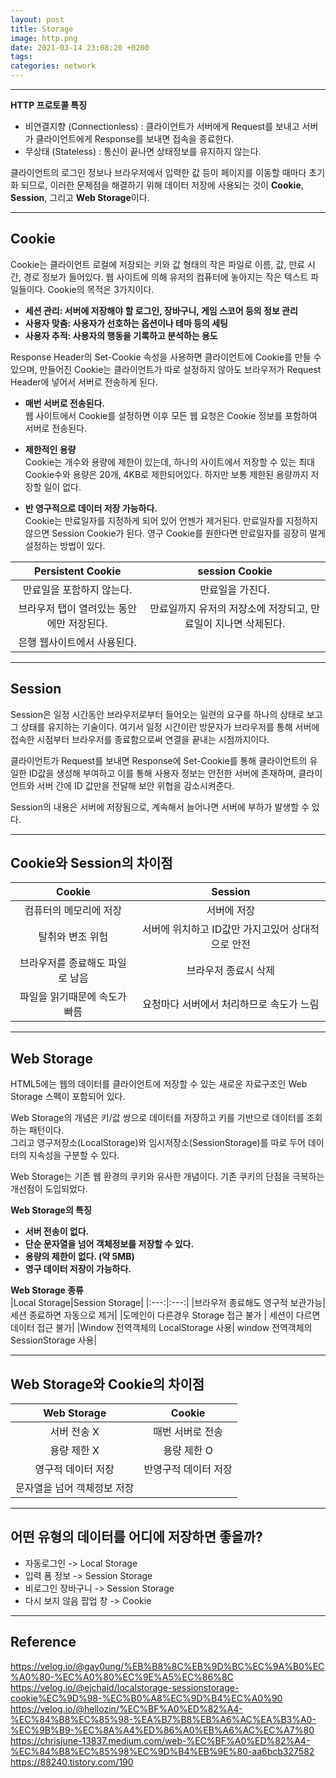 ```yaml
---
layout: post
title: Storage
image: http.png
date: 2021-03-14 23:08:20 +0200
tags:
categories: network
---
```



***

**HTTP 프로토콜 특징**  
* 비연결지향 (Connectionless) : 클라이언트가 서버에게 Request를 보내고 서버가 클라이언트에게 Response를 보내면 접속을 종료한다.
* 무상태 (Stateless) : 통신이 끝나면 상태정보를 유지하지 않는다.

클라이언트의 로그인 정보나 브라우저에서 입력한 값 등이 페이지를 이동할 때마다 초기화 되므로, 
이러한 문제점을 해결하기 위해 데이터 저장에 사용되는 것이 **Cookie**, **Session**, 그리고 **Web Storage**이다.

***

## **Cookie**
Cookie는 클라이언트 로컬에 저장되는 키와 값 형태의 작은 파일로 이름, 값, 만료 시간, 경로 정보가 들어있다.
웹 사이트에 의해 유저의 컴퓨터에 놓아지는 작은 텍스트 파일들이다. 
Cookie의 목적은 3가지이다.

* **세션 관리: 서버에 저장해야 할 로그인, 장바구니, 게임 스코어 등의 정보 관리**
* **사용자 맞춤: 사용자가 선호하는 옵션이나 테마 등의 세팅**
* **사용자 추적: 사용자의 행동을 기록하고 분석하는 용도**

Response Header의 Set-Cookie 속성을 사용하면 클라이언트에 Cookie를 만들 수 있으며, 만들어진 Cookie는 클라이언트가
따로 설정하지 않아도 브라우저가 Request Header에 넣어서 서버로 전송하게 된다.

* **매번 서버로 전송된다.**  
웹 사이트에서 Cookie를 설정하면 이후 모든 웹 요청은 Cookie 정보를 포함하여 서버로 전송된다.

* **제한적인 용량**  
Cookie는 개수와 용량에 제한이 있는데, 하나의 사이트에서 저장할 수 있는 최대 Cookie수와 용량은
20개, 4KB로 제한되어있다. 하지만 보통 제한된 용량까지 저장할 일이 없다.

* **반 영구적으로 데이터 저장 가능하다.**  
Cookie는 만료일자를 지정하게 되어 있어 언젠가 제거된다. 만료일자를 지정하지 않으면 Session Cookie가 된다. 영구 Cookie를
원한다면 만료일자를 굉장히 멀게 설정하는 방법이 있다.

|Persistent Cookie|session Cookie|
|:---:|:---:|
|만료일을 포함하지 않는다.|만료일을 가진다.|
|브라우저 탭이 열려있는 동안에만 저장된다.|만료일까지 유저의 저장소에 저장되고, 만료일이 지나면 삭제된다.|
|은행 웹사이트에서 사용된다.||



***

## **Session**
Session은 일정 시간동안 브라우저로부터 들어오는 일련의 요구를 하나의 상태로 보고 그 상태를 유지하는 기술이다. 여기서 일정 시간이란 방문자가 브라우저를 통해 서버에 접속한 시점부터 브라우저를 종료함으로써 연결을 끝내는 시점까지이다.

클라이언트가 Request를 보내면 Response에 Set-Cookie를 통해 클라이언트의 유일한 ID값을 생성해 부여하고 이를 통해 사용자 정보는 안전한 서버에 존재하며, 클라이언트와 서버 간에 ID 값만을 전달해 보안 위협을 감소시켜준다.

Session의 내용은 서버에 저장됨으로, 계속해서 늘어나면 서버에 부하가 발생할 수 있다.


***

## **Cookie와 Session의 차이점**

|Cookie|Session|
|:---:|:---:|
|컴퓨터의 메모리에 저장|서버에 저장|
|탈취와 변조 위험|서버에 위치하고 ID값만 가지고있어 상대적으로 안전|
|브라우저를 종료해도 파일로 남음| 브라우저 종료시 삭제|
|파일을 읽기때문에 속도가 빠름|요청마다 서버에서 처리하므로 속도가 느림|



***

## **Web Storage**
HTML5에는 웹의 데이터를 클라이언트에 저장할 수 있는 새로운 자료구조인 Web Storage 스펙이 포함되어 있다.

Web Storage의 개념은 키/값 쌍으로 데이터를 저장하고 키를 기반으로 데이터를 조회하는 패턴이다.  
그리고 영구저장소(LocalStorage)와 임시저장소(SessionStorage)를 따로 두어 데이터의 지속성을 구분할 수 있다.

Web Storage는 기존 웹 환경의 쿠키와 유사한 개념이다. 기존 쿠키의 단점을 극복하는 개선점이 도입되었다.

**Web Storage의 특징**  
* **서버 전송이 없다.**
* **단순 문자열을 넘어 객체정보를 저장할 수 있다.**
* **용량의 제한이 없다. (약 5MB)**
* **영구 데이터 저장이 가능하다.**

**Web Storage 종류**  
|Local Storage|Session Storage|
|:---:|:---:|
|브라우저 종료해도 영구적 보관가능|세션 종료하면 자동으로 제거|
|도메인이 다른경우 Storage 접근 불가 | 세션이 다르면 데이터 접근 불가|
|Window 전역객체의 LocalStorage 사용| window 전역객체의 SessionStorage 사용|


***

## **Web Storage와 Cookie의 차이점**

|Web Storage|Cookie|
|:---:|:---:|
|서버 전송 X| 매번 서버로 전송|
|용량 제한 X| 용량 제한 O|
|영구적 데이터 저장|반영구적 데이터 저장|
|문자열을 넘어 객체정보 저장| 

***

## **어떤 유형의 데이터를 어디에 저장하면 좋을까?**  
* 자동로그인 -> Local Storage 
* 입력 폼 정보 -> Session Storage
* 비로그인 장바구니 -> Session Storage
* 다시 보지 않음 팝업 창 -> Cookie

***

## Reference
https://velog.io/@gay0ung/%EB%B8%8C%EB%9D%BC%EC%9A%B0%EC%A0%80-%EC%A0%80%EC%9E%A5%EC%86%8C  
https://velog.io/@ejchaid/localstorage-sessionstorage-cookie%EC%9D%98-%EC%B0%A8%EC%9D%B4%EC%A0%90  
https://velog.io/@hellozin/%EC%BF%A0%ED%82%A4-%EC%84%B8%EC%85%98-%EA%B7%B8%EB%A6%AC%EA%B3%A0-%EC%9B%B9-%EC%8A%A4%ED%86%A0%EB%A6%AC%EC%A7%80  
https://chrisjune-13837.medium.com/web-%EC%BF%A0%ED%82%A4-%EC%84%B8%EC%85%98%EC%9D%B4%EB%9E%80-aa6bcb327582  
https://88240.tistory.com/190  
